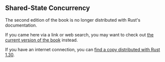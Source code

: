 ## Shared-State Concurrency

The second edition of the book is no longer distributed with Rust's documentation.

If you came here via a link or web search, you may want to check out [the current
version of the book](/src/ch16-03-shared-state.md) instead.

If you have an internet connection, you can [find a copy distributed with
Rust
1.30](https://doc.rust-lang.org/1.30.0/book/second-edition/ch16-03-shared-state.html).